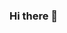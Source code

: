 ### Hi there 👋

<!--
**DileepPriyamantha/DileepPriyamantha** is a ✨ _special_ ✨ repository because its `README.md` (this file) appears on your GitHub profile.

Here are some ideas to get you started:

- ### Hi there, I'm Dilip Priyamantha!👋

- 🔭 I’m currently working as an intern at [elearning.lk](https://www.elearning.lk).
- 🌱 I’m an undergraduate at the University of Sri Jayawardenepura, pursuing a Bachelor of ICT(Hons) in Software Technology.
- 👯 I’m passionate about Quality Assurance in projects and actively seeking opportunities in the QA field.
- 🤔 I’m looking for help with improving my knowledge of automation in QA.
- 💬 Ask me about my interest in Quality Assurance, software testing, and my journey as a student in the field of Software Technology.
- 📫 How to reach me: Feel free to connect with me on [LinkedIn](linkedin.com/in/dilip-priyamantha-a81401270) or drop me an email at dilpriyaman@gmail.com.
- 😄 Pronouns: He/Him
- ⚡ Fun fact: I absolutely love playing cricket and currently hold positions as the President and Secretary at the Lion Heart Sport Club. I'm also a passionate traveler, always eager to explore new places.


-->

